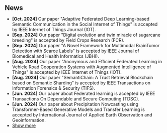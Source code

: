 <h1 id="news"></h1>

<h2 style="margin: 60px 0px 10px;">News</h2>

<ul>
<li><strong>[Oct. 2024]</strong> Our paper "Adaptive Federated Deep Learning-based Semantic Communication in the Social Internet of Things"  is accepted by IEEE Internet of Things Journal (IOT). </li>
<li><strong>[Sep. 2024]</strong> Our paper "Digital evolution and twin miracle of sugarcane breeding"  is accepted by Field Crops Research (FCR). </li>
<li><strong>[Sep. 2024]</strong> Our paper "A Novel Framework for Multimodal BrainTumor Detection with Scarce Labels"  is accepted by IEEE Journal of Biomedical and Health Informatics (JBHI). </li>
<li><strong>[Aug. 2024]</strong> Our paper "Anonymous and Efficient Federated Learning in Vehicle Road Cooperation Systems with Augmented Intelligence of Things"  is accepted by IEEE Internet of Things (IOT). </li>
<li><strong>[Aug. 2024]</strong> Our paper "SemantiChain: A Trust Retrieval Blockchain based on Semantic Sharding"  is accepted by IEEE Transactions on Information Forensics & Security (TIFS). </li>
<li><strong>[Jun. 2024]</strong> Our paper about Federated learning is accepted by IEEE Transactions On Dependable and Secure Computing (TDSC). </li>
<li><strong>[Jun. 2024]</strong> Our paper about Precipitation Nowcasting using Transformer-Based Generative Models and Transfer Learning is accepted by International Journal of Applied Earth Observation and Geoinformation. </li>
  
<li> <a href="javascript:toggle_vis('newsmore')">Show more</a> </li>
<div id="newsmore" style="display:none"> 
  <li><strong>[Oct. 2023]</strong> No news yet. </li>
</div>

</ul>
